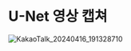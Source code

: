 
# U-Net 영상 캡쳐

![KakaoTalk_20240416_191328710](https://github.com/KKH028/U-Net_Project/assets/166976971/f55569a3-d6d2-49ed-afba-b81de41cbb8b)
